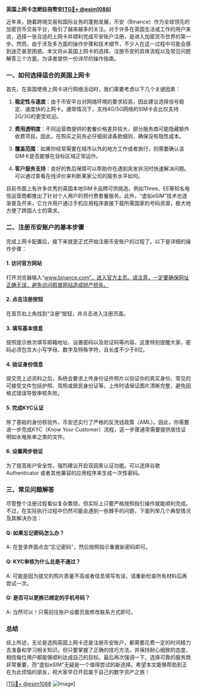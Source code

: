 **英国上网卡怎麽註冊幣安[[TG💪+ @esim1088](https://t.me/s/esim1088)]**

近年来，随着跨境交易和国际业务的蓬勃发展，币安（Binance）作为全球领先的加密货币交易平台，吸引了越来越多的关注。对于许多在英国生活或工作的用户来说，选择一张合适的上网卡并顺利完成币安账户注册，是进入加密货币世界的第一步。然而，由于涉及多方面的操作步骤和技术细节，不少人在这一过程中可能会感到迷茫甚至困惑。本文将从英国上网卡的选择、注册币安的具体流程以及常见问题解答三个方面，为读者提供一份详尽的操作指南。

### 一、如何选择适合的英国上网卡

首先，在英国使用上网卡进行网络活动时，我们需要考虑以下几个关键因素：

1. **稳定性与速度**：由于币安平台对网络环境的要求较高，因此建议选择信号稳定、速度快的上网卡。通常情况下，支持4G/5G网络的SIM卡会比仅支持2G/3G的更受欢迎。
   
2. **费用透明度**：不同运营商提供的套餐价格差异较大，部分服务商可能隐藏额外收费项目。因此，在购买之前务必仔细阅读条款细则，确保没有隐性成本。

3. **覆盖范围**：如果你经常需要在城市以外的地方工作或者旅行，则需要确认该SIM卡是否能够在目标区域正常运作。

4. **客户服务支持**：良好的售后保障可以帮助你在遇到突发状况时快速解决问题。可以通过查看在线评价来判断某家公司的服务水平如何。

目前市面上有许多优秀的英国本地SIM卡品牌可供挑选，例如Three、EE等知名电信运营商都推出了针对个人用户的预付费套餐服务。此外，“虚拟eSIM”技术也逐渐普及开来，它允许用户通过手机应用程序直接下载所需国家的号码资源，极大地方便了跨国人士的需求。

### 二、注册币安账户的基本步骤

完成上网卡配置后，接下来就是正式开始注册币安账户的过程了。以下是详细的操作步骤：

#### 1. 访问官方网站
打开浏览器输入“www.binance.com”，进入官方主页。请注意，一定要确保网址正确无误，避免访问假冒网站造成财产损失。

#### 2. 点击注册按钮
在首页右上角找到“注册”按钮，并点击进入注册页面。

#### 3. 填写基本信息
按照提示依次填写邮箱地址、设置密码以及验证码等内容。这里特别提醒大家，密码必须包含大小写字母、数字及特殊字符，且长度不少于8位。

#### 4. 验证身份信息
提交完上述资料之后，系统会要求上传身份证件照片以验证你的真实身份。常见的可接受文件包括护照、驾照或居民身份证等。上传时请保证图片清晰完整，避免因格式错误导致审核失败。

#### 5. 完成KYC认证
除了基础的身份核验外，币安还实行了严格的反洗钱政策（AML）。因此，你需要进一步完成KYC（Know Your Customer）流程，这一步骤通常需要提供居住证明如水电账单之类的文件。

#### 6. 设置两步验证
为了提高账户安全性，强烈建议开启双因素认证功能。可以选择谷歌 Authenticator 或者其他兼容的应用程序来生成一次性密码。

### 三、常见问题解答

尽管整个注册过程看似复杂繁琐，但实际上只要严格按照指引操作就能顺利完成。不过，在实际执行过程中仍然可能会遇到一些棘手的问题，下面列举几个典型情况及其解决办法：

#### Q: 如果忘记密码怎么办？
A: 在登录界面点击“忘记密码”，然后按照指示重置新密码即可。

#### Q: KYC审核为什么总是不通过？
A: 可能是因为提交的照片质量不高或者信息填写有误，请重新检查所有材料后再尝试一次。

#### Q: 是否可以更换已绑定的手机号码？
A: 当然可以！只需前往账户设置页面修改联系方式即可。

### 总结

综上所述，无论是选购英国上网卡还是注册币安账户，都需要花费一定的时间精力去准备和学习相关知识。但只要掌握了正确的技巧方法，并保持耐心细致的态度，相信每位用户都能够顺利达成自己的目标。最后再次强调一下，选择可靠的服务商非常重要，而“虚拟eSIM”无疑是一个值得尝试的新选择。希望本文能够帮助到正在为此烦恼的朋友，祝大家早日开启属于自己的数字资产之旅！

[[TG💪+ @esim1088](https://t.me/s/esim1088) ![Image](https://i.postimg.cc/4NQfJmqS/Snipaste-2025-05-13-00-14-12.png)]